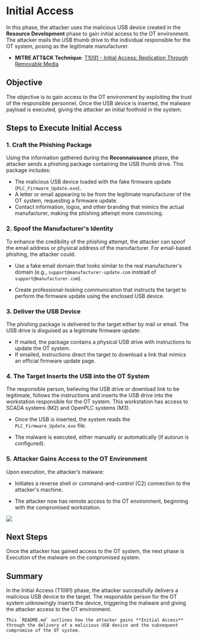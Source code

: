 # Initial Access

In this phase, the attacker uses the malicious USB device created in the **Resource Development** phase to gain initial access to the OT environment. The attacker mails the USB thumb drive to the individual responsible for the OT system, posing as the legitimate manufacturer.

- **MITRE ATT&CK Technique**: [T1091 - Initial Access: Replication Through Removable Media](https://attack.mitre.org/techniques/T1091/)

## Objective

The objective is to gain access to the OT environment by exploiting the trust of the responsible personnel. Once the USB device is inserted, the malware payload is executed, giving the attacker an initial foothold in the system.

## Steps to Execute Initial Access

### 1. Craft the Phishing Package

Using the information gathered during the **Reconnaissance** phase, the attacker sends a phishing package containing the USB thumb drive. This package includes:

- The malicious USB device loaded with the fake firmware update (`PLC_Firmware_Update.exe`).
- A letter or email appearing to be from the legitimate manufacturer of the OT system, requesting a firmware update.
- Contact information, logos, and other branding that mimics the actual manufacturer, making the phishing attempt more convincing.

### 2. Spoof the Manufacturer's Identity

To enhance the credibility of the phishing attempt, the attacker can spoof the email address or physical address of the manufacturer. For email-based phishing, the attacker could:

- Use a fake email domain that looks similar to the real manufacturer's domain (e.g., `support@manufacturer-update.com` instead of `support@manufacturer.com`).
   
- Create professional-looking communication that instructs the target to perform the firmware update using the enclosed USB device.

### 3. Deliver the USB Device

The phishing package is delivered to the target either by mail or email. The USB drive is disguised as a legitimate firmware update:

- If mailed, the package contains a physical USB drive with instructions to update the OT system.
- If emailed, instructions direct the target to download a link that mimics an official firmware update page.

### 4. The Target Inserts the USB into the OT System

The responsible person, believing the USB drive or download link to be legitimate, follows the instructions and inserts the USB drive into the workstation responsible for the OT system. This workstation has access to SCADA systems (M2) and OpenPLC systems (M3).

- Once the USB is inserted, the system reads the `PLC_Firmware_Update.exe` file.
  
- The malware is executed, either manually or automatically (if autorun is configured).

### 5. Attacker Gains Access to the OT Environment

Upon execution, the attacker’s malware:

- Initiates a reverse shell or command-and-control (C2) connection to the attacker's machine.


- The attacker now has remote access to the OT environment, beginning with the compromised workstation.

![](https://drive.google.com/uc?export=view&id=1sdt-z1I3P1AjoJnpeIBrIBQfXoRurdCe)
  
## Next Steps
Once the attacker has gained access to the OT system, the next phase is Execution of the malware on the compromised system.

## Summary
In the Initial Access (T1091) phase, the attacker successfully delivers a malicious USB device to the target. The responsible person for the OT system unknowingly inserts the device, triggering the malware and giving the attacker access to the OT environment.

```
This `README.md` outlines how the attacker gains **Initial Access** through the delivery of a malicious USB device and the subsequent compromise of the OT system.
```
